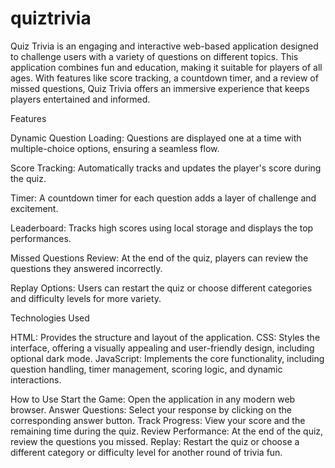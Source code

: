 # quiztrivia

Quiz Trivia is an engaging and interactive web-based application designed to challenge users with a variety of questions on different topics. This application combines fun and education, making it suitable for players of all ages. With features like score tracking, a countdown timer, and a review of missed questions, Quiz Trivia offers an immersive experience that keeps players entertained and informed.

Features

Dynamic Question Loading: Questions are displayed one at a time with multiple-choice options, ensuring a seamless flow.

Score Tracking: Automatically tracks and updates the player's score during the quiz.

Timer: A countdown timer for each question adds a layer of challenge and excitement.

Leaderboard: Tracks high scores using local storage and displays the top performances.

Missed Questions Review: At the end of the quiz, players can review the questions they answered incorrectly.

Replay Options: Users can restart the quiz or choose different categories and difficulty levels for more variety.

Technologies Used

HTML: Provides the structure and layout of the application.
CSS: Styles the interface, offering a visually appealing and user-friendly design, including optional dark mode.
JavaScript: Implements the core functionality, including question handling, timer management, scoring logic, and dynamic interactions.

How to Use
Start the Game: Open the application in any modern web browser.
Answer Questions: Select your response by clicking on the corresponding answer button.
Track Progress: View your score and the remaining time during the quiz.
Review Performance: At the end of the quiz, review the questions you missed.
Replay: Restart the quiz or choose a different category or difficulty level for another round of trivia fun.

